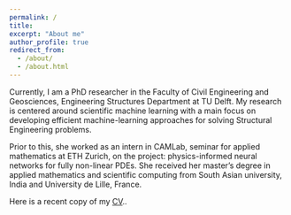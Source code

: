 ```yaml
---
permalink: /
title: 
excerpt: "About me"
author_profile: true
redirect_from: 
  - /about/
  - /about.html
---
```


Currently, I am a PhD researcher in the Faculty of Civil Engineering and Geosciences, Engineering Structures Department at TU Delft. My research is centered around scientific machine learning with a main focus on developing efficient machine-learning approaches for solving Structural Engineering problems.

Prior to this, she worked as an intern in CAMLab, seminar for applied mathematics at ETH Zurich, on the project: physics-informed neural networks for fully non-linear PDEs. She received her master’s degree in applied mathematics and scientific computing from South Asian university, India and University de Lille, France.

Here is a recent copy of my  [CV](https://taniyakapoor.github.io/files/Taniya_CV.pdf)..

